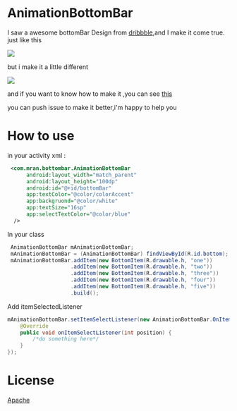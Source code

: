 # AnimationBottomBar

I saw a awesome bottomBar Design from [dribbble](https://dribbble.com/shots/2071319-GIF-of-the-Tapbar-Interactions),and I make it come true.
just like this
  
![](http://oe38oe3ti.bkt.clouddn.com/17-9-6/16156701.jpg)

but i make it a little different

![](http://oe38oe3ti.bkt.clouddn.com/17-9-8/55867838.jpg)

and if you want to know how to make it ,you can see [this](https://mran.github.io/2017/09/08/%E5%81%9A%E4%B8%80%E4%B8%AAbottomBar/)

you can push issue to make it better,i'm happy to help you
# How to use
in your activity xml :
```xml
 <com.mran.bottombar.AnimationBottomBar
      android:layout_width="match_parent"
      android:layout_height="100dp"
      android:id="@+id/bottomBar"
      app:textColor="@color/colorAccent"
      app:backgruond="@color/white"
      app:textSize="16sp"
      app:selectTextColor="@color/blue"
  />
```
In your class
```java
 AnimationBottomBar mAnimationBottomBar;
 mAnimationBottomBar = (AnimationBottomBar) findViewById(R.id.bottom);
 mAnimationBottomBar.addItem(new BottomItem(R.drawable.h, "one"))
                    .addItem(new BottomItem(R.drawable.h, "two"))
                    .addItem(new BottomItem(R.drawable.h, "three"))
                    .addItem(new BottomItem(R.drawable.h, "four"))
                    .addItem(new BottomItem(R.drawable.h, "five"))
                    .build();
```
Add itemSelectedListener
```java
mAnimationBottomBar.setItemSelectListener(new AnimationBottomBar.OnItemSelectListener() {
    @Override
    public void onItemSelectListener(int position) {
        /*do something here*/
    }
});
```
# License
[Apache](http://www.apache.org/licenses/LICENSE-2.0.html)